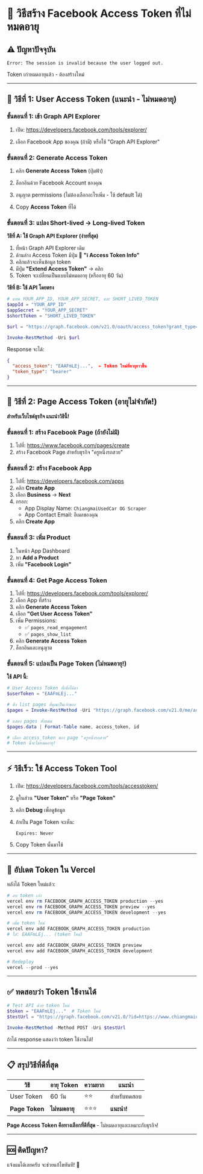 # 🔑 วิธีสร้าง Facebook Access Token ที่ไม่หมดอายุ

## ⚠️ ปัญหาปัจจุบัน
```
Error: The session is invalid because the user logged out.
```
Token เก่าหมดอายุแล้ว - ต้องสร้างใหม่

---

## 🎯 วิธีที่ 1: User Access Token (แนะนำ - ไม่หมดอายุ)

### ขั้นตอนที่ 1: เข้า Graph API Explorer

1. เปิด: https://developers.facebook.com/tools/explorer/

2. เลือก Facebook App ของคุณ (ถ้ามี) หรือใช้ "Graph API Explorer"

### ขั้นตอนที่ 2: Generate Access Token

1. คลิก **Generate Access Token** (ปุ่มฟ้า)

2. ล็อกอินด้วย Facebook Account ของคุณ

3. อนุญาต permissions (ไม่ต้องเลือกอะไรเพิ่ม - ใช้ default ได้)

4. Copy **Access Token** ที่ได้

### ขั้นตอนที่ 3: แปลง Short-lived → Long-lived Token

**วิธีที่ A: ใช้ Graph API Explorer (ง่ายที่สุด)**

1. ที่หน้า Graph API Explorer เดิม
2. ด้านล่าง Access Token มีปุ่ม 🔄 **"ℹ️ Access Token Info"**
3. คลิกแล้วจะเห็นข้อมูล token
4. มีปุ่ม **"Extend Access Token"** → คลิก
5. Token จะเปลี่ยนเป็นแบบไม่หมดอายุ (หรืออายุ 60 วัน)

**วิธีที่ B: ใช้ API โดยตรง**

```powershell
# แทน YOUR_APP_ID, YOUR_APP_SECRET, และ SHORT_LIVED_TOKEN
$appId = "YOUR_APP_ID"
$appSecret = "YOUR_APP_SECRET"
$shortToken = "SHORT_LIVED_TOKEN"

$url = "https://graph.facebook.com/v21.0/oauth/access_token?grant_type=fb_exchange_token&client_id=$appId&client_secret=$appSecret&fb_exchange_token=$shortToken"

Invoke-RestMethod -Uri $url
```

Response จะได้:
```json
{
  "access_token": "EAAFmLEj...",  ← Token ใหม่ที่อายุยาวขึ้น
  "token_type": "bearer"
}
```

---

## 🎯 วิธีที่ 2: Page Access Token (อายุไม่จำกัด!)

**สำหรับเว็บไซต์ธุรกิจ แนะนำวิธีนี้!**

### ขั้นตอนที่ 1: สร้าง Facebook Page (ถ้ายังไม่มี)

1. ไปที่: https://www.facebook.com/pages/create
2. สร้าง Facebook Page สำหรับธุรกิจ "ครูหนึ่งรถสวย"

### ขั้นตอนที่ 2: สร้าง Facebook App

1. ไปที่: https://developers.facebook.com/apps
2. คลิก **Create App**
3. เลือก **Business** → **Next**
4. กรอก:
   - App Display Name: `ChiangmaiUsedCar OG Scraper`
   - App Contact Email: อีเมลของคุณ
5. คลิก **Create App**

### ขั้นตอนที่ 3: เพิ่ม Product

1. ในหน้า App Dashboard
2. หา **Add a Product**
3. เพิ่ม **"Facebook Login"**

### ขั้นตอนที่ 4: Get Page Access Token

1. ไปที่: https://developers.facebook.com/tools/explorer/
2. เลือก App ที่สร้าง
3. คลิก **Generate Access Token**
4. เลือก **"Get User Access Token"**
5. เพิ่ม Permissions:
   - ✅ `pages_read_engagement`
   - ✅ `pages_show_list`
6. คลิก **Generate Access Token**
7. ล็อกอินและอนุญาต

### ขั้นตอนที่ 5: แปลงเป็น Page Token (ไม่หมดอายุ!)

**ใช้ API นี้:**

```powershell
# User Access Token ที่เพิ่งได้มา
$userToken = "EAAFmLEj..."

# ดึง list pages ที่คุณเป็นเจ้าของ
$pages = Invoke-RestMethod -Uri "https://graph.facebook.com/v21.0/me/accounts?access_token=$userToken"

# แสดง pages ทั้งหมด
$pages.data | Format-Table name, access_token, id

# เลือก access_token ของ page "ครูหนึ่งรถสวย"
# Token นี้จะไม่หมดอายุ!
```

---

## ⚡ วิธีเร็ว: ใช้ Access Token Tool

1. เปิด: https://developers.facebook.com/tools/accesstoken/

2. ดูในส่วน **"User Token"** หรือ **"Page Token"**

3. คลิก **Debug** เพื่อดูข้อมูล

4. ถ้าเป็น Page Token จะเห็น:
   ```
   Expires: Never
   ```

5. Copy Token นั้นมาใช้

---

## 🔧 อัปเดต Token ใน Vercel

หลังได้ Token ใหม่แล้ว:

```powershell
# ลบ token เก่า
vercel env rm FACEBOOK_GRAPH_ACCESS_TOKEN production --yes
vercel env rm FACEBOOK_GRAPH_ACCESS_TOKEN preview --yes
vercel env rm FACEBOOK_GRAPH_ACCESS_TOKEN development --yes

# เพิ่ม token ใหม่
vercel env add FACEBOOK_GRAPH_ACCESS_TOKEN production
# ใส่: EAAFmLEj... (token ใหม่)

vercel env add FACEBOOK_GRAPH_ACCESS_TOKEN preview
vercel env add FACEBOOK_GRAPH_ACCESS_TOKEN development

# Redeploy
vercel --prod --yes
```

---

## ✅ ทดสอบว่า Token ใช้งานได้

```powershell
# Test API ด้วย token ใหม่
$token = "EAAFmLEj..."  # Token ใหม่
$testUrl = "https://graph.facebook.com/v21.0/?id=https://www.chiangmaiusedcar.com&scrape=true&access_token=$token"

Invoke-RestMethod -Method POST -Uri $testUrl
```

ถ้าได้ response แสดงว่า token ใช้งานได้!

---

## 📋 สรุปวิธีที่ดีที่สุด

| วิธี | อายุ Token | ความยาก | แนะนำ |
|------|-----------|---------|-------|
| User Token | 60 วัน | ⭐⭐ | สำหรับทดสอบ |
| **Page Token** | **ไม่หมดอายุ** | ⭐⭐⭐ | **แนะนำ!** |

**Page Access Token คือทางเลือกที่ดีที่สุด** - ไม่หมดอายุและเหมาะกับธุรกิจ!

---

## 🆘 ติดปัญหา?

แจ้งผมได้เลยครับ จะช่วยแก้ไขทันที! 🚀
